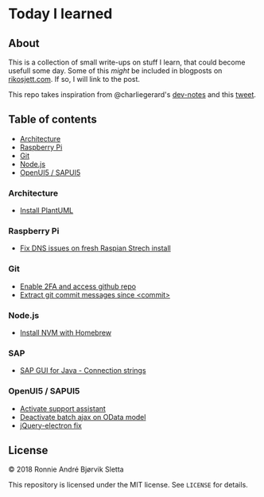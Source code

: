 # Today I learned
## About
This is a collection of small write-ups on stuff I learn, that could become usefull some day. Some of this *might* be included in blogposts on [rikosjett.com](https://www.rikosjett.com). If so, I will link to the post.

This repo takes inspiration from @charliegerard's [dev-notes](https://github.com/charliegerard/dev-notes) and this [tweet](https://twitter.com/devdevcharlie/status/1019343097749168128). 

## Table of contents
* [Architecture](#Architecture)
* [Raspberry Pi](#Raspberry-Pi)
* [Git](#Git)
* [Node.js](#Node.js)
* [OpenUI5 / SAPUI5](#OpenUI5-/-SAPUI5)

### Architecture
* [Install PlantUML](Architecture/install-plantuml.md)

### Raspberry Pi
* [Fix DNS issues on fresh Raspian Strech install](RPi/fix-dns-issues-raspian.md)

### Git
* [Enable 2FA and access github repo](Git/github-2fa.md)
* [Extract git commit messages since &lt;commit&gt;](Git/extract-commit-msg.md)

### Node.js
* [Install NVM with Homebrew](Nodejs/install-nvm.md)

### SAP
* [SAP GUI for Java - Connection strings](SAP/sapgui_java_constring.md)

### OpenUI5 / SAPUI5
* [Activate support assistant](UI5/activate-support-assistant.md)
* [Deactivate batch ajax on OData model](UI5/deactivate-batch.md)
* [jQuery-electron fix](UI5/jquery-electron-fix.md)

## License

© 2018 Ronnie André Bjørvik Sletta

This repository is licensed under the MIT license. See ```LICENSE``` for details.
